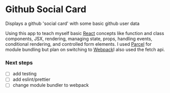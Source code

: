 # Github Social Card

Displays a github 'social card' with some basic github user data

Using this app to teach myself basic [React](https://reactjs.org) concepts like function and class components, JSX, rendering, managing state, props, handling events, conditional rendering, and controlled form elements. I used [Parcel](https://parceljs.org/) for module bundling but plan on switching to [Webpack](https://webpack.js.org)I also used the fetch api. 

### Next steps

- [ ] add testing
- [ ] add eslint/prettier
- [ ] change module bundler to webpack
